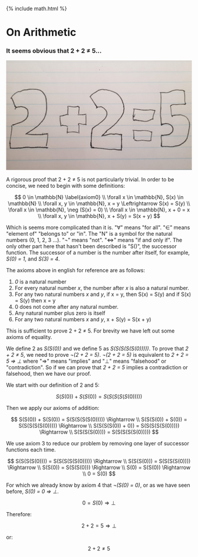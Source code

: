 {% include math.html %}
# On Arithmetic

### It seems obvious that 2 + 2 ≠ 5...

![2 + 2 is actually not equal to five as previously thought](img/on_arithmetic.jpg)

A rigorous proof that 2 + 2 ≠ 5 is not particularly trivial. In order to be
concise, we need to begin with some definitions:

$$ 0 \in \mathbb{N} \label{axiom0} \\
\forall x \in \mathbb{N}, S(x) \in \mathbb{N} \\
\forall x, y \in \mathbb{N}, x = y \Leftrightarrow S(x) = S(y) \\
\forall x \in \mathbb{N}, \neg (S(x) = 0) \\
\forall x \in \mathbb{N}, x + 0 = x \\
\forall x, y \in \mathbb{N}, x + S(y) = S(x + y) $$

Which is seems more complicated than it is. "∀" means "for all". "∈" means
"element of" "belongs to" or "in". The "N" is a symbol for the natural
numbers (0, 1, 2, 3 ...). "¬" means "not". "⇔" means "if and only if". The
only other part here that hasn't been described is "S()", the successor
function. The successor of a number is the number after itself, for example,
*S(0) = 1*, and *S(3) = 4*.

The axioms above in english for reference are as follows:

1. *0* is a natural number
2. For every natural number *x*, the number after *x* is also a natural number.
3. For any two natural numbers *x* and *y*, if x = y, then S(x) = S(y) and if S(x) = S(y) then x = y
4. 0 does not come after any natural number.
5. Any natural number plus zero is itself
6. For any two natural numbers *x* and *y*, x + S(y) = S(x + y)

This is sufficient to prove 2 + 2 ≠ 5. For brevity we have left out some
axioms of equality.

We define 2 as *S(S(0))* and we define 5 as *S(S(S(S(S(0)))))*. To prove
that *2 + 2 ≠ 5*, we need to prove *¬(2 + 2 = 5)*. *¬(2 + 2 = 5)* is
equivalent to *2 + 2 = 5 ⇒ ⊥* where "⇒" means "implies" and "⊥" means
"falsehood" or "contradiction". So if we can prove that *2 + 2 = 5* implies
a contradiction or falsehood, then we have our proof.

We start with our definition of 2 and 5:

$$ S(S(0)) + S(S(0)) = S(S(S(S(S(0))))) $$

Then we apply our axioms of addition:

$$ S(S(0)) + S(S(0)) = S(S(S(S(S(0))))) \Rightarrow \\
S(S(S(0)) + S(0)) = S(S(S(S(S(0))))) \Rightarrow \\
S(S(S(S(0)) + 0)) = S(S(S(S(S(0))))) \Rightarrow \\
S(S(S(S(0)))) = S(S(S(S(S(0))))) $$

We use axiom 3 to reduce our problem by removing one layer of successor
functions each time.

$$
S(S(S(S(0)))) = S(S(S(S(S(0))))) \Rightarrow \\
S(S(S(0))) = S(S(S(S(0)))) \Rightarrow \\
S(S(0)) = S(S(S(0))) \Rightarrow \\
S(0) = S(S(0)) \Rightarrow \\
0 = S(0)
$$

For which we already know by axiom 4 that *¬(S(0) = 0)*, or as we have seen
before, *S(0) = 0 ⇒ ⊥*.

$$
0 = S(0) \Rightarrow \perp
$$

Therefore:

$$
2 + 2 = 5 \Rightarrow \perp
$$

or:

$$
2 + 2 ≠ 5
$$